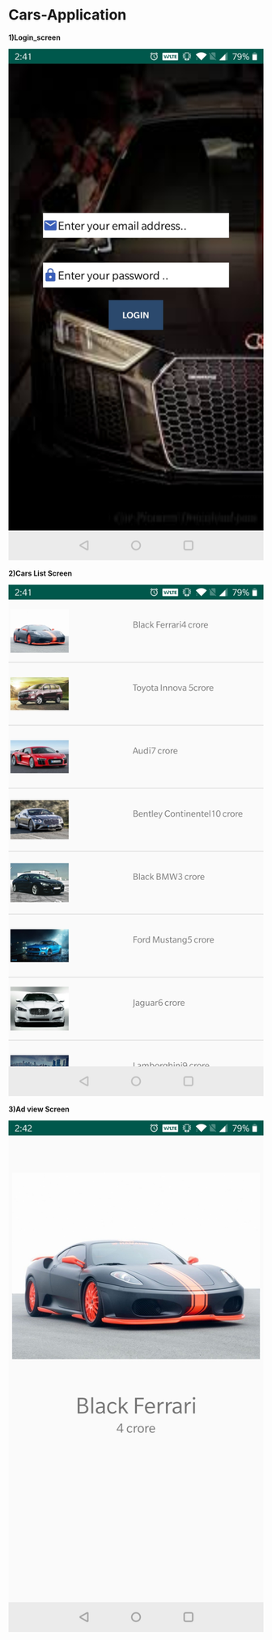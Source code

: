 # Cars-Application

**1)Login_screen**

![](images/Screenshot_20191124-144114.jpg)

**2)Cars List Screen**

![](images/Screenshot_20191124-144129.jpg)

**3)Ad view Screen**

![](images/Screenshot_20191124-144200.jpg)
